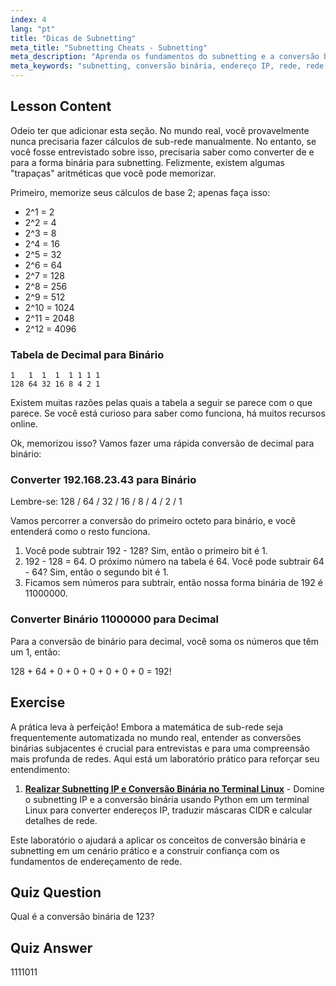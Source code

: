 ```yaml
---
index: 4
lang: "pt"
title: "Dicas de Subnetting"
meta_title: "Subnetting Cheats - Subnetting"
meta_description: "Aprenda os fundamentos do subnetting e a conversão binária para redes. Entenda endereços IP e máscaras de sub-rede com este guia amigável para iniciantes. Comece a aprender agora!"
meta_keywords: "subnetting, conversão binária, endereço IP, rede, rede Linux, iniciante, tutorial, guia"
---
```


## Lesson Content

Odeio ter que adicionar esta seção. No mundo real, você provavelmente nunca precisaria fazer cálculos de sub-rede manualmente. No entanto, se você fosse entrevistado sobre isso, precisaria saber como converter de e para a forma binária para subnetting. Felizmente, existem algumas "trapaças" aritméticas que você pode memorizar.

Primeiro, memorize seus cálculos de base 2; apenas faça isso:

- 2^1 = 2
- 2^2 = 4
- 2^3 = 8
- 2^4 = 16
- 2^5 = 32
- 2^6 = 64
- 2^7 = 128
- 2^8 = 256
- 2^9 = 512
- 2^10 = 1024
- 2^11 = 2048
- 2^12 = 4096

### Tabela de Decimal para Binário

```plaintext
1   1  1  1  1 1 1 1
128 64 32 16 8 4 2 1
```

Existem muitas razões pelas quais a tabela a seguir se parece com o que parece. Se você está curioso para saber como funciona, há muitos recursos online.

Ok, memorizou isso? Vamos fazer uma rápida conversão de decimal para binário:

### Converter 192.168.23.43 para Binário

Lembre-se: 128 / 64 / 32 / 16 / 8 / 4 / 2 / 1

Vamos percorrer a conversão do primeiro octeto para binário, e você entenderá como o resto funciona.

1. Você pode subtrair 192 - 128? Sim, então o primeiro bit é 1.
2. 192 - 128 = 64. O próximo número na tabela é 64. Você pode subtrair 64 - 64? Sim, então o segundo bit é 1.
3. Ficamos sem números para subtrair, então nossa forma binária de 192 é 11000000.

### Converter Binário 11000000 para Decimal

Para a conversão de binário para decimal, você soma os números que têm um 1, então:

128 + 64 + 0 + 0 + 0 + 0 + 0 + 0 = 192!

## Exercise

A prática leva à perfeição! Embora a matemática de sub-rede seja frequentemente automatizada no mundo real, entender as conversões binárias subjacentes é crucial para entrevistas e para uma compreensão mais profunda de redes. Aqui está um laboratório prático para reforçar seu entendimento:

1. **[Realizar Subnetting IP e Conversão Binária no Terminal Linux](https://labex.io/pt/labs/comptia-perform-ip-subnetting-and-binary-conversion-in-the-linux-terminal-592782)** - Domine o subnetting IP e a conversão binária usando Python em um terminal Linux para converter endereços IP, traduzir máscaras CIDR e calcular detalhes de rede.

Este laboratório o ajudará a aplicar os conceitos de conversão binária e subnetting em um cenário prático e a construir confiança com os fundamentos de endereçamento de rede.

## Quiz Question

Qual é a conversão binária de 123?

## Quiz Answer

1111011
